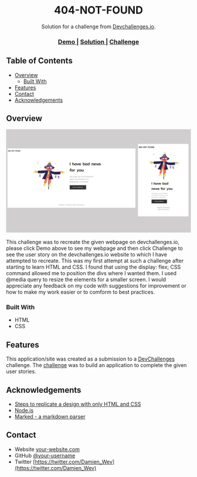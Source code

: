 <!-- Please update value in the {}  -->

<h1 align="center">404-NOT-FOUND</h1>

<div align="center">
   Solution for a challenge from  <a href="http://devchallenges.io" target="_blank">Devchallenges.io</a>.
</div>

<div align="center">
  <h3>
    <a href="https://https://damienwe.github.io/404-not-found/">
      Demo
    </a>
    <span> | </span>
    <a href="https://https://github.com/damienwe/404-not-found">
      Solution
    </a>
    <span> | </span>
    <a href="https://devchallenges.io/challenges/wBunSb7FPrIepJZAg0sY">
      Challenge
    </a>
  </h3>
</div>

<!-- TABLE OF CONTENTS -->

## Table of Contents

- [Overview](#overview)
  - [Built With](#built-with)
- [Features](#features)
- [Contact](#contact)
- [Acknowledgements](#acknowledgements)

<!-- OVERVIEW -->

## Overview

![screenshot](/404notFoundScreenShot.JPG)

This challenge was to recreate the given webpage on devchallenges.io, please click Demo above to see my webpage and then click Challenge to see the user story on the devchallenges.io website to which I have attempted to recreate.
This was my first attempt at such a challenge after starting to learn HTML and CSS.
I found that using the display: flex; CSS command allowed me to position the divs where I wanted them.  I used @media query to resize the elements for a smaller screen.
I would appreciate any feedback on my code with suggestions for improvement or how to make my work easier or to comform to best practices.

### Built With

<!-- This section should list any major frameworks that you built your project using. Here are a few examples.-->

- HTML
- CSS


## Features

<!-- List the features of your application or follow the template. Don't share the figma file here :) -->

This application/site was created as a submission to a [DevChallenges](https://devchallenges.io/challenges) challenge. The [challenge](https://devchallenges.io/challenges/wBunSb7FPrIepJZAg0sY) was to build an application to complete the given user stories.


## Acknowledgements

<!-- This section should list any articles or add-ons/plugins that helps you to complete the project. This is optional but it will help you in the future. For exmpale -->

- [Steps to replicate a design with only HTML and CSS](https://devchallenges-blogs.web.app/how-to-replicate-design/)
- [Node.js](https://nodejs.org/)
- [Marked - a markdown parser](https://github.com/chjj/marked)

## Contact

- Website [your-website.com](https://https://damienwe.github.io/cv/)
- GitHub [@your-username](https://github.com/damienwe)
- Twitter [https://twitter.com/Damien_Wev](https://twitter.com/Damien_Wev)
